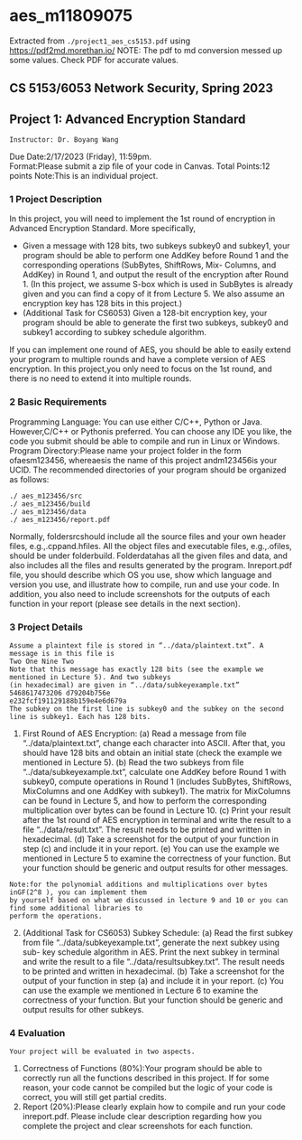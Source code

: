 # aes_m11809075

Extracted from `./project1_aes_cs5153.pdf` using https://pdf2md.morethan.io/
NOTE: The pdf to md conversion messed up some values. Check PDF for accurate values.

## CS 5153/6053 Network Security, Spring 2023
## Project 1: Advanced Encryption Standard

```
Instructor: Dr. Boyang Wang
```
Due Date:2/17/2023 (Friday), 11:59pm.  
Format:Please submit a zip file of your code in Canvas.
Total Points:12 points
Note:This is an individual project.

### 1 Project Description

In this project, you will need to implement the 1st round of encryption in Advanced Encryption
Standard. More specifically,

- Given a message with 128 bits, two subkeys subkey0 and subkey1, your program should be able to
    perform one AddKey before Round 1 and the corresponding operations (SubBytes, ShiftRows, Mix-
    Columns, and AddKey) in Round 1, and output the result of the encryption after Round 1. (In this
    project, we assume S-box which is used in SubBytes is already given and you can find a copy of it from
    Lecture 5. We also assume an encryption key has 128 bits in this project.)
- (Additional Task for CS6053) Given a 128-bit encryption key, your program should be able to
    generate the first two subkeys, subkey0 and subkey1 according to subkey schedule algorithm.

If you can implement one round of AES, you should be able to easily extend your program to multiple
rounds and have a complete version of AES encryption. In this project,you only need to focus on the
1st round, and there is no need to extend it into multiple rounds.

### 2 Basic Requirements

Programming Language: You can use either C/C++, Python or Java. However,C/C++ or
Pythonis preferred. You can choose any IDE you like, the code you submit should be able to compile
and run in Linux or Windows.
Program Directory:Please name your project folder in the form ofaesm123456, whereaesis the
name of this project andm123456is your UCID. The recommended directories of your program should be
organized as follows:

```
./ aes_m123456/src
./ aes_m123456/build
./ aes_m123456/data
./ aes_m123456/report.pdf
```
Normally, foldersrcshould include all the source files and your own header files, e.g.,.cppand.hfiles.
All the object files and executable files, e.g.,.ofiles, should be under folderbuild. Folderdatahas all the
given files and data, and also includes all the files and results generated by the program. Inreport.pdf
file, you should describe which OS you use, show which language and version you use, and illustrate how
to compile, run and use your code. In addition, you also need to include screenshots for the outputs of each
function in your report (please see details in the next section).

### 3 Project Details

```
Assume a plaintext file is stored in “../data/plaintext.txt”. A message is in this file is
Two One Nine Two
Note that this message has exactly 128 bits (see the example we mentioned in Lecture 5). And two subkeys
(in hexadecimal) are given in “../data/subkeyexample.txt”
5468617473206 d79204b756e
e232fcf191129188b159e4e6d679a
The subkey on the first line is subkey0 and the subkey on the second line is subkey1. Each has 128 bits.
```
1. First Round of AES Encryption:
(a) Read a message from file “../data/plaintext.txt”, change each character into ASCII. After that,
you should have 128 bits and obtain an initial state (check the example we mentioned in Lecture 5).
(b) Read the two subkeys from file “../data/subkeyexample.txt”, calculate one AddKey before Round
1 with subkey0, compute operations in Round 1 (includes SubBytes, ShiftRows, MixColumns and one
AddKey with subkey1). The matrix for MixColumns can be found in Lecture 5, and how to perform
the corresponding multiplication over bytes can be found in Lecture 10.
(c) Print your result after the 1st round of AES encryption in terminal and write the result to a file
“../data/result.txt”. The result needs to be printed and written in hexadecimal.
(d) Take a screenshot for the output of your function in step (c) and include it in your report.
(e) You can use the example we mentioned in Lecture 5 to examine the correctness of your function. But
your function should be generic and output results for other messages.

```
Note:for the polynomial additions and multiplications over bytes inGF(2^8 ), you can implement them
by yourself based on what we discussed in lecture 9 and 10 or you can find some additional libraries to
perform the operations.
```
2. (Additional Task for CS6053) Subkey Schedule:
(a) Read the first subkey from file “../data/subkeyexample.txt”, generate the next subkey using sub-
key schedule algorithm in AES. Print the next subkey in terminal and write the result to a file
“../data/resultsubkey.txt”. The result needs to be printed and written in hexadecimal.
(b) Take a screenshot for the output of your function in step (a) and include it in your report.
(c) You can use the example we mentioned in Lecture 6 to examine the correctness of your function. But
your function should be generic and output results for other subkeys.

### 4 Evaluation

```
Your project will be evaluated in two aspects.
```
1. Correctness of Functions (80%):Your program should be able to correctly run all the functions
    described in this project. If for some reason, your code cannot be compiled but the logic of your code
    is correct, you will still get partial credits.
2. Report (20%):Please clearly explain how to compile and run your code inreport.pdf. Please include
    clear description regarding how you complete the project and clear screenshots for each function.


